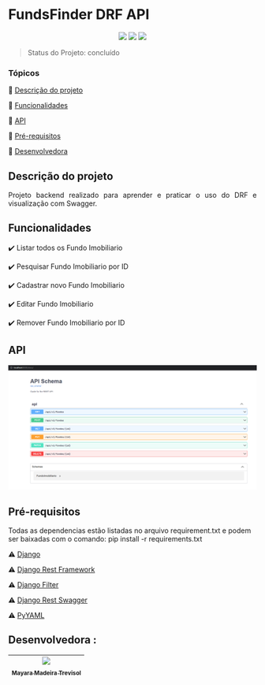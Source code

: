 <h1>FundsFinder DRF API</h1> 

<p align="center">
  <img src="https://img.shields.io/badge/Python-3.10-brightgreen"/>
  <img src="https://img.shields.io/badge/Django%20Rest%20Framework-3.13.1-blue"/>
  <img src="https://img.shields.io/badge/Django%20Rest%20Swagger-2.2-orange"/>
</p>

> Status do Projeto: concluído

### Tópicos 

:small_blue_diamond: [Descrição do projeto](#descrição-do-projeto)

:small_blue_diamond: [Funcionalidades](#funcionalidades)

:small_blue_diamond: [API](#API)

:small_blue_diamond: [Pré-requisitos](#pré-requisitos)

:small_blue_diamond: [Desenvolvedora](#Desenvolvedora)

## Descrição do projeto 

<p align="justify">
  Projeto backend realizado para aprender e praticar o uso do DRF e visualização com Swagger.
</p>

## Funcionalidades

:heavy_check_mark: Listar todos os Fundo Imobiliario  

:heavy_check_mark: Pesquisar Fundo Imobiliario por ID  

:heavy_check_mark: Cadastrar novo Fundo Imobiliario

:heavy_check_mark: Editar Fundo Imobiliario

:heavy_check_mark: Remover Fundo Imobiliario por ID

## API

![](templates/swaggerFundsFinder.png)

## Pré-requisitos
Todas as dependencias estão listadas no arquivo requirement.txt e podem ser baixadas com o comando: pip install -r requirements.txt

:warning: [Django](https://docs.djangoproject.com/)

:warning: [Django Rest Framework](https://www.django-rest-framework.org/topics/documenting-your-api/)

:warning: [Django Filter](https://django-filter.readthedocs.io/en/stable/)

:warning: [Django Rest Swagger](https://www.django-rest-framework.org/topics/documenting-your-api/)

:warning: [PyYAML](https://pyyaml.org/wiki/PyYAMLDocumentation)

## Desenvolvedora :

| [<img src="https://avatars.githubusercontent.com/u/13137866?v=4" width=115><br><sub>Mayara Madeira Trevisol</sub>](https://github.com/mayara-mt) | 
|:--------------------------------------------------------------------------------------------------------------------------------------------------------------------------------------------------:|  
